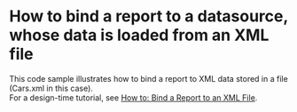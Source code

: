 # How to bind a report to a datasource, whose data is loaded from an XML file


<p>This code sample illustrates how to bind a report to XML data stored in a file (Cars.xml in this case). <br>For a design-time tutorial, see <a href="https://documentation.devexpress.com/#XtraReports/CustomDocument5154">How to: Bind a Report to an XML File</a>.</p>

<br/>


